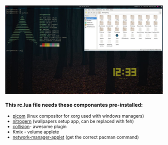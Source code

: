 ![awesome desktop image](https://github.com/pelegd/DOT-Files/blob/master/awesome/desktop-1.jpg)


### This rc.lua file needs these componantes pre-installed:
- [picom](https://github.com/yshui/picom) (linux compositor for xorg used with windows managers)
- [nitrogern](https://github.com/l3ib/nitrogen/) (wallpapers setup app, can be replaced with feh)
- [collision](https://github.com/Elv13/collision)- awesome plugin
- Kmix - volume applete
- [network-manager-applet](https://wiki.archlinux.org/index.php/NetworkManager#nm-applet) (get the correct pacman command)
 
